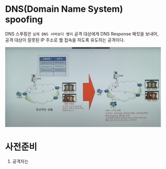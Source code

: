# DNS(Domain Name System) spoofing
DNS 스푸핑은 `실제 DNS 서버보다 빨리` 공격 대상에게 DNS Response 패킷을 보내어, 공격 대상이 잘못된 IP 주소로 웹 접속을 하도록 유도하는 공격이다.  

![dns_spoofing](./dns_spoofing.png)

# 사전준비
1. 공격자는 